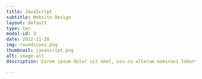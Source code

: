 ```yaml
---
title: JavaScript
subtitle: Website Design
layout: default
type: tec
modal-id: 3
date: 2022-11-28
img: roundicons.png
thumbnail: javascript.png
alt: image-alt
description: Lorem ipsum dolor sit amet, usu cu alterum nominavi lobortis. 

---
```

